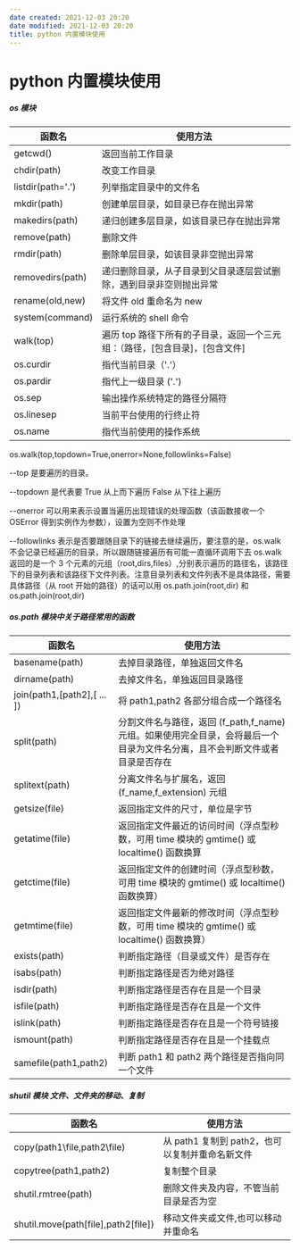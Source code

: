 ```yaml
---
date created: 2021-12-03 20:20
date modified: 2021-12-03 20:20
title: python 内置模块使用
---
```

# python 内置模块使用

##### os 模块

| 函数名            | 使用方法                                                     |
| ----------------- | ------------------------------------------------------------ |
| getcwd()          | 返回当前工作目录                                             |
| chdir(path)       | 改变工作目录                                                 |
| listdir(path='.') | 列举指定目录中的文件名                                       |
| mkdir(path)       | 创建单层目录，如目录已存在抛出异常                           |
| makedirs(path)    | 递归创建多层目录，如该目录已存在抛出异常                     |
| remove(path)      | 删除文件                                                     |
| rmdir(path)       | 删除单层目录，如该目录非空抛出异常                           |
| removedirs(path)  | 递归删除目录，从子目录到父目录逐层尝试删除，遇到目录非空则抛出异常 |
| rename(old,new)   | 将文件 old 重命名为 new    |
|  system(command)	  |  运行系统的 shell 命令 |
|walk(top)| 遍历 top 路径下所有的子目录，返回一个三元组：（路径，[包含目录]，[包含文件]|
|os.curdir | 指代当前目录（'.'） |
| os.pardir | 指代上一级目录 ('.') |
| os.sep | 输出操作系统特定的路径分隔符 |
| os.linesep | 当前平台使用的行终止符 |
| os.name | 指代当前使用的操作系统 |

os.walk(top,topdown=True,onerror=None,followlinks=False) 

--top 是要遍历的目录。 

--topdown 是代表要 True 从上而下遍历 False 从下往上遍历 

--onerror 可以用来表示设置当遍历出现错误的处理函数（该函数接收一个 OSError 得到实例作为参数），设置为空则不作处理 

--followlinks 表示是否要跟随目录下的链接去继续遍历，要注意的是，os.walk 不会记录已经遍历的目录，所以跟随链接遍历有可能一直循环调用下去 os.walk 返回的是一个 3 个元素的元组（root,dirs,files）,分别表示遍历的路径名，该路径下的目录列表和该路径下文件列表。注意目录列表和文件列表不是具体路径，需要具体路径（从 root 开始的路径）的话可以用 os.path.join(root,dir) 和 os.path.join(root,dir) 

##### os.path 模块中关于路径常用的函数

| 函数名                      | 使用方法                                                     |
| --------------------------- | ------------------------------------------------------------ |
| basename(path)              | 去掉目录路径，单独返回文件名                                 |
| dirname(path)               | 去掉文件名，单独返回目录路径                                 |
| join(path1,[path2],[ ... ]) | 将 path1,path2 各部分组合成一个路径名                         |
| split(path)                 | 分割文件名与路径，返回 (f_path,f_name) 元组。如果使用完全目录，会将最后一个目录为文件名分离，且不会判断文件或者目录是否存在 |
| splitext(path)              | 分离文件名与扩展名，返回 (f_name,f_extension) 元组             |
| getsize(file)               | 返回指定文件的尺寸，单位是字节                               |
| getatime(file)              | 返回指定文件最近的访问时间（浮点型秒数，可用 time 模块的 gmtime() 或 localtime() 函数换算 |
| getctime(file)              | 返回指定文件的创建时间（浮点型秒数，可用 time 模块的 gmtime() 或 localtime() 函数换算） |
| getmtime(file)              | 返回指定文件最新的修改时间（浮点型秒数，可用 time 模块的 gmtime() 或 localtime() 函数换算） |
| exists(path)                | 判断指定路径（目录或文件）是否存在                           |
| isabs(path)                 | 判断指定路径是否为绝对路径                                   |
| isdir(path)                 | 判断指定路径是否存在且是一个目录                             |
| isfile(path)                | 判断指定路径是否存在且是一个文件                             |
| islink(path)                | 判断指定路径是否存在且是一个符号链接 |
| ismount(path)               | 判断指定路径是否存在且是一个挂载点 |
| samefile(path1,path2) | 判断 path1 和 path2 两个路径是否指向同一个文件 |

##### shutil 模块 文件、文件夹的移动、复制

| 函数名                       | 使用方法                                     |
| ---------------------------- | -------------------------------------------- |
| copy(path1\file,path2\\file) | 从 path1 复制到 path2，也可以复制并重命名新文件 |
| copytree(path1,path2)        | 复制整个目录                                 |
| shutil.rmtree(path)          | 删除文件夹及内容，不管当前目录是否为空       |
| shutil.move(path[file],path2[file]) | 移动文件夹或文件,也可以移动并重命名 |
